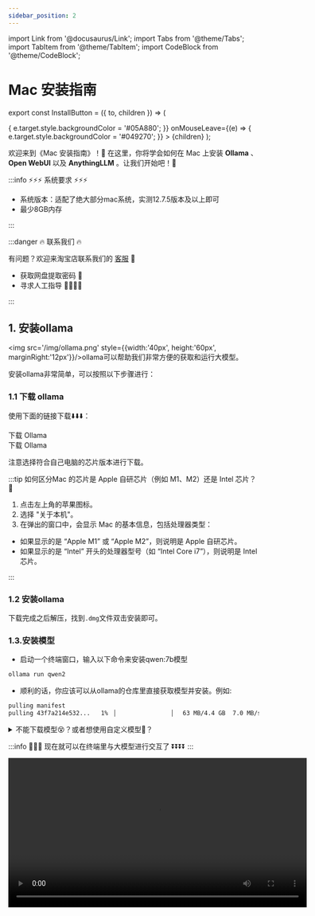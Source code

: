 ```yaml
---
sidebar_position: 2
---
```

import Link from '@docusaurus/Link';
import Tabs from '@theme/Tabs';
import TabItem from '@theme/TabItem';
import CodeBlock from '@theme/CodeBlock';

# Mac 安装指南

export const InstallButton = ({ to, children }) => (
  <Link
    to={to}
    style={{
      backgroundColor: '#049270',
      borderRadius: '8px',
      color: '#fff',
      padding: '12px',
      cursor: 'pointer',
      textDecoration: 'none',
      margin: '10px',
      marginLeft: '30px',
      marginRight: '30px',
      display: 'block',
      textAlign: 'center',
      transition: 'background-color 0.3s ease', // 添加平滑过渡效果
    }}
    onMouseEnter={(e) => {
      e.target.style.backgroundColor = '#05A880';
    }}
    onMouseLeave={(e) => {
      e.target.style.backgroundColor = '#049270';
    }}
  >
    {children}
  </Link>
);

欢迎来到《Mac 安装指南》！🚀 在这里，你将学会如何在 Mac 上安装 **Ollama** 、 **Open WebUI** 以及 **AnythingLLM** 。让我们开始吧！🎉

:::info   ⚡️⚡️⚡️ 系统要求 ⚡️⚡️⚡️

- 系统版本：适配了绝大部分mac系统，实测12.7.5版本及以上即可
- 最少8GB内存

:::

:::danger   🔥 联系我们 🔥
 
有问题？欢迎来淘宝店联系我们的 [客服](https://item.taobao.com/item.htm?ft=t&id=831508489260) 💬

- 获取网盘提取密码 🔑
- 寻求人工指导 👩‍💻👨‍💻

:::

## 1. 安装ollama

<img src='/img/ollama.png' style={{width:'40px', height:'60px', marginRight:'12px'}}/>ollama可以帮助我们非常方便的获取和运行大模型。


安装ollama非常简单，可以按照以下步骤进行：

### 1.1 下载 ollama

使用下面的链接下载⬇️⬇️⬇️：

<Tabs>
  <TabItem value="intel" label="Intel 芯片">
      <div style={{ display: 'flex', flexDirection: 'column', gap: '10px', backgroundColor:'#EFEFEF', paddingTop:'12px', paddingBottom:'12px', borderRadius: '12px' }}>
        <InstallButton to="https://pan.baidu.com/s/15p5qkROhsE1iPaBPX9pZLQ">下载 Ollama</InstallButton>
      </div>
  </TabItem>
  <TabItem value="mac" label="Apple 芯片">
      <div style={{ display: 'flex', flexDirection: 'column', gap: '10px', backgroundColor:'#EFEFEF', paddingTop:'12px', paddingBottom:'12px', borderRadius: '12px' }}>
        <InstallButton to="https://pan.baidu.com/s/1XOQEz2vXv5mwRO_RELHasg">下载 Ollama</InstallButton>
      </div>
  </TabItem>
</Tabs>


注意选择符合自己电脑的芯片版本进行下载。

:::tip 如何区分Mac 的芯片是 Apple 自研芯片（例如 M1、M2）还是 Intel 芯片？🧐

1. 点击左上角的苹果图标。
2. 选择 "关于本机"。
3. 在弹出的窗口中，会显示 Mac 的基本信息，包括处理器类型：
  - 如果显示的是 “Apple M1” 或 “Apple M2”，则说明是 Apple 自研芯片。
  - 如果显示的是 “Intel” 开头的处理器型号（如 “Intel Core i7”），则说明是 Intel 芯片。

:::

### 1.2 安装ollama
下载完成之后解压，找到`.dmg`文件双击安装即可。

### 1.3.安装模型
- 启动一个终端窗口，输入以下命令来安装qwen:7b模型
``` bash
ollama run qwen2
```
- 顺利的话，你应该可以从ollama的仓库里直接获取模型并安装。例如:
``` bash
pulling manifest
pulling 43f7a214e532...   1% ▕                ▏  63 MB/4.4 GB  7.0 MB/s  10m21s
```

<details>
  <summary>不能下载模型😵？或者想使用自定义模型🤔️？</summary>
  
  如果遇到不能下载的问题，或者想要运行不在官方仓库里支持的模型，就要稍微麻烦一些。

  **1. 首先你需要手动下载模型**
  
  下面的链接是已经配置好的qwen7b模型，如果你需要更多其他模型可以联系我们。

  <Tabs>
    <TabItem value="qwen7b" label="qwen:7b">
        <div style={{ display: 'flex', flexDirection: 'column', gap: '10px', backgroundColor:'#EFEFEF', paddingTop:'12px', paddingBottom:'12px', borderRadius: '12px' }}>
          <InstallButton to="https://pan.baidu.com/s/1B2aU2e1HA5Nv4YuRy8nWMw">下载qwen:7b模型</InstallButton>
        </div>
    </TabItem>
    <TabItem value="more" label="更多模型">
        <div style={{ display: 'flex', flexDirection: 'column', gap: '10px', backgroundColor:'#EFEFEF', paddingTop:'12px', paddingBottom:'12px', borderRadius: '12px' }}>
          <InstallButton to="https://item.taobao.com/item.htm?ft=t&id=831508489260">➡️淘宝店铺⬅️</InstallButton>
        </div>
    </TabItem>
  </Tabs>
  
  下载完成应该包含一个`Modelfile`文件和一个后缀名为`gguf`的模型文件

  **2. 安装模型**
  
  - 打开一个终端窗口，进入刚才下载的目录中，例如：
  
  ``` bash
  cd ~/Downloads/Qwen2-7B-F16
  ```
  - 输入执行`ls`，确保文件在该路径中，你应该看到：
  ``` bash
  Qwen2-7B-F16.gguf     Modelfile
  ```
  - 创建模型，执行
  ```bash
    ollama create qwen2 -f Modelfile
  ```
  
  这里的qwen2是自定义的模型名称，下面运行时还会用到

  - 运行模型，执行
  ```bash
    ollama run qwen2
  ```

</details>

:::info 🚩🚩🚩 现在就可以在终端里与大模型进行交互了 ⏬⏬⏬⏬
:::

<video controls width='600' src="/video/ollama-run-qwen-demo.mp4" title="ollama run qwen2的运行视频"/>

你也可以在ollama的官网里找到它支持的其他模型⏬⏬⏬

<div class="center">
  <img src='/img/ollama-library.png' style={{width:'600px', height:'600px', marginRight:'12px'}}/>
</div>

:::tip 选择合适的模型
在这个列表里，你可以针对你的机器的内存大小，选择对应的版本，然后复制后面这一条命令就ok，一般来说7b的模型至少需要8G的内存，13b需要16G，70B需要64G内存，大家量力而行，不要过分选择太大的模型，不然跑起来真的非常慢。
:::

这样，你就成功的在MacOS上安装并配置好了Ollama🎉🎉🎉

由于模型完全运行在本地，可以在断网的情况下运行，完全不担心数据泄漏的风险👍。

## 2. 安装 **Docker** 🐳

⚡️⚡️⚡️ 我们显然不满足仅仅使用命令行交互，这实在太原始了，我们还是想要有更现代，更好用的交互界面。

💥💥💥 Open WebUI可以快速的搭建聊天机器人的页面，而且可以一键集成ollama

🐳🐳🐳 不过想要安装Open WebUI，我们需要先安装Docker，简化我们的配置和安装环节。

### 2.1 下载Docker Desktop

<Tabs>
  <TabItem value="intel" label="intel芯片">
      <div style={{ display: 'flex', flexDirection: 'column', gap: '10px', backgroundColor:'#EFEFEF', paddingTop:'12px', paddingBottom:'12px', borderRadius: '12px' }}>
        <InstallButton to="https://pan.baidu.com/s/1iTayXRVkv4WDjfhoPH2V8Q">下载docker desktop</InstallButton>
      </div>
  </TabItem>
  <TabItem value="mac" label="apple芯片">
      <div style={{ display: 'flex', flexDirection: 'column', gap: '10px', backgroundColor:'#EFEFEF', paddingTop:'12px', paddingBottom:'12px', borderRadius: '12px' }}>
        <InstallButton to="https://pan.baidu.com/s/1_c8mqKsNdl-YAMubKElG1Q">下载docker desktop</InstallButton>
      </div>
  </TabItem>
</Tabs>

### 2.2 安装Docker Desktop

下载完毕后，找到下载的.dmg文件双击安装。

### 2.3 启动Docker Desktop

双击Docker图标启动

### 2.4 验证安装
- 打开一个终端窗口，输入指令`docker --version`确认安装已经完毕，你应该会看到Docker的版本信息，例如：
``` bash
Docker version 20.10.8, build 3967b7d
```

这样，你就成功的在MacOS上安装并配置好了docker👏👏👏

下一步就是安装open-webui的镜像并运行

## 3.安装open webui

### 3.1 下载open webui的镜像

使用以下链接下载 **Open WebUI** 的镜像文件 ⬇️⬇️⬇️：

<Tabs>
  <TabItem value="openwebui" label="Open WebUI 镜像">
      <div style={{ display: 'flex', flexDirection: 'column', gap: '10px', backgroundColor:'#EFEFEF', paddingTop:'12px', paddingBottom:'12px', borderRadius: '12px' }}>
        <InstallButton to="https://pan.baidu.com/s/1P-npp5egBJxUWxT4RSWr9A">下载 Open WebUI 镜像</InstallButton>
      </div>
  </TabItem>
</Tabs>

### 3.2 加载镜像 📥

1. **解压镜像文件**：
    - 打开一个 **终端窗口**，进入到下载目录，例如：
      ```bash
      cd ~/Downloads/docker-images-openwebui-tar
      ```
    - 查看文件列表，确保包含镜像文件：
      ```bash
      ls
      ```
      你应该看到：
      ```bash
      docker-images-tar.zip
      ```
    - 解压缩镜像文件：
      ```bash
      unzip docker-images-tar.zip
      tar -xzvf x86-64-images.tar.gz
      ```
    - 再次查看文件列表，确保解压后的镜像文件存在：
      ```bash
      ls
      ```
      你应该看到类似以下的 `.tar` 文件：
      ```bash
      ghcr.io_open--webui_open-webui/main-amd64.tar
      ```

2. **加载镜像到 Docker**：
    - 确保 **Docker Desktop** 正在运行。
    - 在 **终端** 中执行以下命令加载镜像：
      ```bash
      docker load -i ghcr.io_open--webui_open-webui/main-amd64.tar
      ```
    - 你应该会看到类似如下的加载信息：
      ```bash
      e0781bc8667f: Loading layer  77.83MB/77.83MB
      8f8901bf8c60: Loading layer  9.539MB/9.539MB
      ...
      Loaded image: ghcr.io/open-webui/open-webui:main
      ```

    这样，你已经成功将 **Open WebUI** 的镜像加载到 **Docker** 中 📦✨。

### 3.3 运行镜像

继续在 **终端** 中输入以下命令来运行 **Open WebUI** 镜像：

```bash
docker run -d -p 3000:8080 --add-host=host.docker.internal:host-gateway -v open-webui:/app/backend/data --name open-webui --restart always ghcr.io/open-webui/open-webui:main
```

:::tip 参数解释

1. `docker run`  
   启动一个新的 **Docker** 容器。

2. `-d`

这个选项让 Docker 容器以分离模式（detached mode）运行。也就是说，容器会在后台运行，而不会在终端中占用当前会话。

3. `-p 3000:8080`

这个参数映射端口：

- 3000 是宿主机（你的主机）上的端口。
- 8080 是容器内部的端口。
它的意思是将宿主机的 3000 端口映射到容器的 8080 端口，使外部可以通过 http://localhost:3000 访问容器内的服务（假设服务运行在 8080 端口）。

4. `--add-host=host.docker.internal:host-gateway`

这个选项添加了一个自定义的 DNS 映射：

- host.docker.internal 是在容器内可以访问宿主机的别名。
- host-gateway 是一个特殊的标识符，让 host.docker.internal 指向宿主机的 IP 地址。这样容器内部可以通过 host.docker.internal 访问宿主机。

5. `-v open-webui:/app/backend/data`

这个选项挂载一个卷（volume）：

- open-webui 是宿主机上的卷。
- /app/backend/data 是容器内部的路径。
它的意思是在容器内的 /app/backend/data 目录与宿主机的 open-webui 卷挂载一起，以便持久化存储数据，并且在容器重启后数据不会丢失。

6. `--name open-webui`

这个参数设置容器的名字为 open-webui。设置一个名字便于管理和操作容器，如启动、停止等。

7. `--restart always`

这个选项设置容器的重启策略：

always 表示无论容器为何退出，Docker 都会自动重启它。这对于需要高可用的服务非常有用。

5. `ghcr.io/open-webui/open-webui:main`

这是镜像的名称和标签：

- ghcr.io 是 GitHub Container Registry 的域名。
- open-webui/open-webui 是镜像的仓库名称。
- main 是镜像的标签，通常表示主分支或是最新的稳定版本。

综上所述，这条 docker run 命令启动了一个名为 open-webui 的容器，它会在后台运行，将宿主机的 3000 端口映射到容器的 8080 端口，挂载一个持久化存储卷，并且无论何种原因导致容器退出，Docker 都会自动重启这个容器。容器内的服务可以通过 host.docker.internal 访问宿主机。
:::

你应该会看到类似如下的输出，表示容器已成功启动：

```bash
% docker run -d -p 3000:8080 --add-host=host.docker.internal:host-gateway -v open-webui:/app/backend/data --name open-webui --restart always ghcr.io/open-webui/open-webui:main

a09512f358ee3c497543b3103878b1f06c89d0c956ba542baf58fb2e067f4727
```

### 3.4 访问 **Open WebUI** 🌐👀

打开你的浏览器，访问 [http://localhost:3000](http://localhost:3000)。你应该会看到 **Open WebUI** 的界面，如下所示：

<div class="center">
  <video controls width='600' src="/video/open-webui-demo.mp4" title="Open WebUI 的运行视频"/>
</div>

这个**Open WebUI** 除了具备基本的聊天功能之外，还 **RAG**（检索增强生成）能力，不管你是网页还是文档，都可以作为参考资料给到大模型，你如果想让大模型读取网页的话，那在链接前面加个‘#’号就行

你如果想让大模型读取文档的话，可以在对话框的位置倒入，在对话框页面输入`#`就会出现已经导入的所有文档，你可以选择一个，或者干脆让大模型把所有文档都作为参考资料.

如果你的要求不太高，那做到这一步就OK了，如果你对知识库想有更多的掌控的话，那再去下载anythingLLM，去做更多进阶的操作:

 - [使用AnythingLLM配置本地数据库](../reference/anythingllm.md)

如果你想将ollama设置为服务器模式，在内网搭建AI助手的服务器，那再去看这份指南:

 - [在内网搭建AI机器人助手](../reference/ollama-openwebui-private-server.md)
